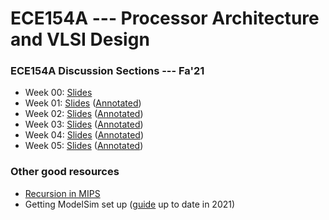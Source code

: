 # ECE154A --- Processor Architecture and VLSI Design

### ECE154A Discussion Sections --- Fa'21
* Week 00: [Slides](dis/00/main.pdf)
* Week 01: [Slides](dis/01/main.pdf) ([Annotated](dis/01/main_annotated.pdf))
* Week 02: [Slides](dis/02/main.pdf) ([Annotated](dis/02/main_annotated.pdf))
* Week 03: [Slides](dis/03/main.pdf) ([Annotated](dis/03/main_annotated.pdf))
* Week 04: [Slides](dis/04/main.pdf) ([Annotated](dis/04/main_annotated.pdf))
* Week 05: [Slides](dis/05/main.pdf) ([Annotated](dis/05/main_annotated.pdf))

### Other good resources
* [Recursion in MIPS](https://eecs.wsu.edu/~ewang/cs260/ln/2.3_Recursion_factorial_fibonacci.pdf)
* Getting ModelSim set up ([guide](modelsim_154a) up to date in 2021)

